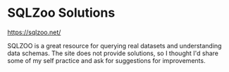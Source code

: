 # SQLZoo Solutions
 
https://sqlzoo.net/

SQLZOO is a great resource for querying real datasets and understanding data schemas.
The site does not provide solutions, so I thought I'd share some of my self practice and ask for suggestions for improvements.
